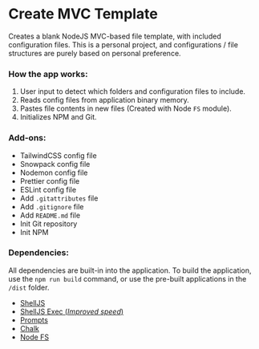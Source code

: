 # Create MVC Template
Creates a blank NodeJS MVC-based file template, with included configuration files. This is a personal project, and configurations / file structures are purely based on personal preference.

### How the app works:
1. User input to detect which folders and configuration files to include.
2. Reads config files from application binary memory.
3. Pastes file contents in new files (Created with Node `FS` module).
4. Initializes NPM and Git.

### Add-ons:

- TailwindCSS config file
- Snowpack config file
- Nodemon config file
- Prettier config file
- ESLint config file
- Add `.gitattributes` file
- Add `.gitignore` file
- Add `README.md` file
- Init Git repository
- Init NPM


### Dependencies:
All dependencies are built-in into the application. To build the application, use the `npm run build` command, or use the pre-built applications in the `/dist` folder.

- [ShellJS](github.com/shelljs/shelljs)
- [ShellJS Exec (*Improved speed*)](github.com/danday74/shelljs.exec)
- [Prompts](github.com/terkelg/prompts)
- [Chalk](github.com/chalk/chalk)
- [Node FS](https://nodejs.org/api/fs.html)
